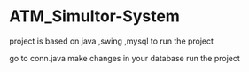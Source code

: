 # ATM_Simultor-System
project is based on java ,swing ,mysql 
to run the project 

go to conn.java make changes in your database 
run the project
